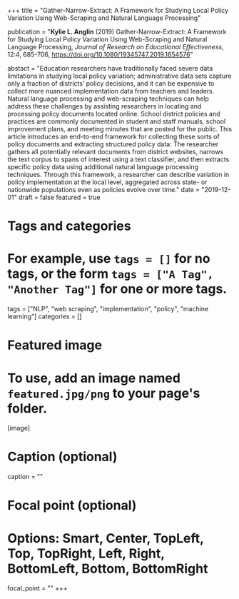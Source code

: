 +++
title = "Gather-Narrow-Extract: A Framework for Studying Local Policy Variation Using Web-Scraping and Natural Language Processing"

publication = "**Kylie L. Anglin** (2019) Gather-Narrow-Extract: A Framework for Studying Local Policy Variation Using Web-Scraping and Natural Language Processing, *Journal of Research on Educational Effectiveness*, 12:4, 685-706, https://doi.org/10.1080/19345747.2019.1654576"

abstact = "Education researchers have traditionally faced severe data limitations in studying local policy variation; administrative data sets capture only a fraction of districts’ policy decisions, and it can be expensive to collect more nuanced implementation data from teachers and leaders. Natural language processing and web-scraping techniques can help address these challenges by assisting researchers in locating and processing policy documents located online. School district policies and practices are commonly documented in student and staff manuals, school improvement plans, and meeting minutes that are posted for the public. This article introduces an end-to-end framework for collecting these sorts of policy documents and extracting structured policy data: The researcher gathers all potentially relevant documents from district websites, narrows the text corpus to spans of interest using a text classifier, and then extracts specific policy data using additional natural language processing techniques. Through this framework, a researcher can describe variation in policy implementation at the local level, aggregated across state- or nationwide populations even as policies evolve over time."
date = "2019-12-01"
draft = false
featured = true

# Tags and categories
# For example, use `tags = []` for no tags, or the form `tags = ["A Tag", "Another Tag"]` for one or more tags.
tags = ["NLP", "web scraping", "implementation", "policy", "machine learning"]
categories = []

# Featured image
# To use, add an image named `featured.jpg/png` to your page's folder.
[image]
  # Caption (optional)
  caption = ""

  # Focal point (optional)
  # Options: Smart, Center, TopLeft, Top, TopRight, Left, Right, BottomLeft, Bottom, BottomRight
  focal_point = ""
+++

